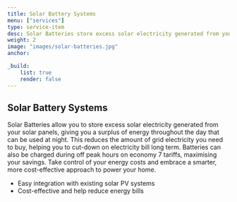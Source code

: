 ```yaml
---
title: Solar Battery Systems
menu: ["services"]
type: service-item
desc: Solar Batteries store excess solar electricity generated from your solar panels, giving you a surplus of energy that can be used at night.
weight: 2
image: "images/solar-batteries.jpg"
anchor:

_build:
    list: true
    render: false
---
```


## Solar Battery Systems

Solar Batteries allow you to store excess solar electricity generated from your solar panels, giving you a surplus of energy throughout the day that can be used at night. This reduces the amount of grid electricity you need to buy, helping you to cut-down on electricity bill long term. Batteries can also be charged during off peak hours on economy 7 tariffs, maximising your savings. Take control of your energy costs and embrace a smarter, more cost-effective approach to power your home.

* Easy integration with existing solar PV systems
* Cost-effective and help reduce energy bills
